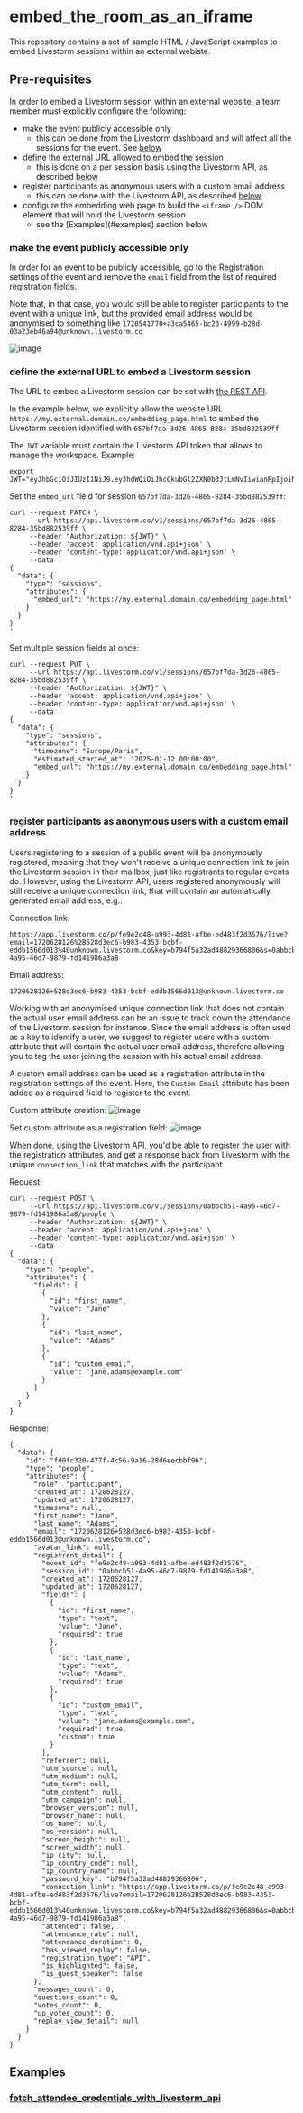 # embed_the_room_as_an_iframe

This repository contains a set of sample HTML / JavaScript examples to embed
Livestorm sessions within an external webiste.

## Pre-requisites

In order to embed a Livestorm session within an external website, a team member
must explicitly configure the following:
- make the event publicly accessible only
    - this can be done from the Livestorm dashboard and will affect all the
      sessions for the event. See [below](#make-the-event-publicly-accessible-only)
- define the external URL allowed to embed the session
    - this is done on a per session basis using the Livestorm API, as described [below](#define-the-external-url-to-embed-a-livestorm-session)
- register participants as anonymous users with a custom email address
    - this can be done with the Livestorm API, as described [below](#register-participants-as-anonymous-users-with-a-custom-email-address)
- configure the embedding web page to build the `<iframe />` DOM element that
  will hold the Livestorm session
    - see the [Examples](#examples] section below

### make the event publicly accessible only

In order for an event to be publicly accessible, go to the Registration settings
of the event and remove the `email` field from the list of required registration
fields.

Note that, in that case, you would still be able to register participants to the
event with a unique link, but the provided email address would be anonymised to
something like `1720541770+a3ca5465-bc23-4999-b28d-03a23eb46a94@unknown.livestorm.co`

![image](https://github.com/livestorm/embed_the_room_as_an_iframe/assets/4329537/0398deb0-1494-4373-8bff-0118a2d1a289)

### define the external URL to embed a Livestorm session

The URL to embed a Livestorm session can be set with [the REST API](https://developers.livestorm.co/reference).

In the example below, we explicitly allow the website URL `https://my.external.domain.co/embedding_page.html`
to embed the Livestorm session identified with `657bf7da-3d26-4865-8284-35bd882539ff`.

The `JWT` variable must contain the Livestorm API token that allows to manage
the workspace. Example:
```
export JWT="eyJhbGciOiJIUzI1NiJ9.eyJhdWQiOiJhcGkubGl2ZXN0b3JtLmNvIiwianRpIjoiNDc2ZDE0ZWEtZDVkMC00MjE2LThhODktYWM2YTUzMzQ1ZGUxIiwiaWF0IjoxNzA4MDcyODMxLCJvcmciOiI3ZGQ5ZWNlYi0wYzFjLTQzNzItODJmNS1kMmM3NmVjY2Y4ZTEifQ.DAfyU2srJ79zRD8_wdGqRwdkpIP_AVlZQA_g9a4jAbk"
```

Set the `embed_url` field for session `657bf7da-3d26-4865-8284-35bd882539ff`:
```
curl --request PATCH \
     --url https://api.livestorm.co/v1/sessions/657bf7da-3d26-4865-8284-35bd882539ff \
     --header "Authorization: ${JWT}" \
     --header 'accept: application/vnd.api+json' \
     --header 'content-type: application/vnd.api+json' \
     --data '
{
  "data": {
    "type": "sessions",
    "attributes": {
      "embed_url": "https://my.external.domain.co/embedding_page.html"
    }
  }
}
'
```

Set multiple session fields at once:
```
curl --request PUT \
     --url https://api.livestorm.co/v1/sessions/657bf7da-3d26-4865-8284-35bd882539ff \
     --header "Authorization: ${JWT}" \
     --header 'accept: application/vnd.api+json' \
     --header 'content-type: application/vnd.api+json' \
     --data '
{
  "data": {
    "type": "sessions",
    "attributes": {
      "timezone": "Europe/Paris",
      "estimated_started_at": "2025-01-12 00:00:00",
      "embed_url": "https://my.external.domain.co/embedding_page.html"
    }
  }
}
'
```

### register participants as anonymous users with a custom email address

Users registering to a session of a public event will be anonymously registered,
meaning that they won't receive a unique connection link to join the Livestorm
session in their mailbox, just like registrants to regular events do. However,
using the Livestorm API, users registered anonymously will still receive a unique
connection link, that will contain an automatically generated email address, e.g.:

Connection link:
``` 
https://app.livestorm.co/p/fe9e2c48-a993-4d81-afbe-ed483f2d3576/live?email=1720628126%2B528d3ec6-b983-4353-bcbf-eddb1566d013%40unknown.livestorm.co&key=b794f5a32ad48829366806&s=0abbcb51-4a95-46d7-9879-fd141986a3a8
```
Email address:
```
1720628126+528d3ec6-b983-4353-bcbf-eddb1566d013@unknown.livestorm.co
```

Working with an anonymised unique connection link that does not contain the
actual user email address can be an issue to track down the attendance of the
Livestorm session for instance. Since the email address is often used as a key
to identify a user, we suggest to register users with a custom attribute that
will contain the actual user email address, therefore allowing you to tag the
user joining the session with his actual email address.

A custom email address can be used as a registration attribute in the
registration settings of the event. Here, the `Custom Email` attribute has been
added as a required field to register to the event.

Custom attribute creation:
![image](https://github.com/livestorm/embed_the_room_as_an_iframe/assets/4329537/de7f5f66-3df9-474e-a1dc-f1f403e597cf)

Set custom attribute as a registration field:
![image](https://github.com/livestorm/embed_the_room_as_an_iframe/assets/4329537/790e7857-56a8-4997-9dd3-622d4bcf60dc)

When done, using the Livestorm API, you'd be able to register the user with the
registration attributes, and get a response back from Livestorm with the unique
`connection_link` that matches with the participant.

Request:
```
curl --request POST \
     --url https://api.livestorm.co/v1/sessions/0abbcb51-4a95-46d7-9879-fd141986a3a8/people \
     --header "Authorization: ${JWT}" \
     --header 'accept: application/vnd.api+json' \
     --header 'content-type: application/vnd.api+json' \
     --data '
{
  "data": {
    "type": "people",
    "attributes": {
      "fields": [
        {
          "id": "first_name",
          "value": "Jane"
        },
        {
          "id": "last_name",
          "value": "Adams"
        },
        {
          "id": "custom_email",
          "value": "jane.adams@example.com"
        }
      ]
    }
  }
}
```

Response:
```
{
  "data": {
    "id": "fd0fc320-477f-4c56-9a16-28d6eecbbf96",
    "type": "people",
    "attributes": {
      "role": "participant",
      "created_at": 1720628127,
      "updated_at": 1720628127,
      "timezone": null,
      "first_name": "Jane",
      "last_name": "Adams",
      "email": "1720628126+528d3ec6-b983-4353-bcbf-eddb1566d013@unknown.livestorm.co",
      "avatar_link": null,
      "registrant_detail": {
        "event_id": "fe9e2c48-a993-4d81-afbe-ed483f2d3576",
        "session_id": "0abbcb51-4a95-46d7-9879-fd141986a3a8",
        "created_at": 1720628127,
        "updated_at": 1720628127,
        "fields": [
          {
            "id": "first_name",
            "type": "text",
            "value": "Jane",
            "required": true
          },
          {
            "id": "last_name",
            "type": "text",
            "value": "Adams",
            "required": true
          },
          {
            "id": "custom_email",
            "type": "text",
            "value": "jane.adams@example.com",
            "required": true,
            "custom": true
          }
        ],
        "referrer": null,
        "utm_source": null,
        "utm_medium": null,
        "utm_term": null,
        "utm_content": null,
        "utm_campaign": null,
        "browser_version": null,
        "browser_name": null,
        "os_name": null,
        "os_version": null,
        "screen_height": null,
        "screen_width": null,
        "ip_city": null,
        "ip_country_code": null,
        "ip_country_name": null,
        "password_key": "b794f5a32ad48829366806",
        "connection_link": "https://app.livestorm.co/p/fe9e2c48-a993-4d81-afbe-ed483f2d3576/live?email=1720628126%2B528d3ec6-b983-4353-bcbf-eddb1566d013%40unknown.livestorm.co&key=b794f5a32ad48829366806&s=0abbcb51-4a95-46d7-9879-fd141986a3a8",
        "attended": false,
        "attendance_rate": null,
        "attendance_duration": 0,
        "has_viewed_replay": false,
        "registration_type": "API",
        "is_highlighted": false,
        "is_guest_speaker": false
      },
      "messages_count": 0,
      "questions_count": 0,
      "votes_count": 0,
      "up_votes_count": 0,
      "replay_view_detail": null
    }
  }
}
````

## Examples

### [fetch_attendee_credentials_with_livestorm_api](https://github.com/livestorm/embed_the_room_as_an_iframe/tree/main/fetch_attendee_credentials_with_livestorm_api)
